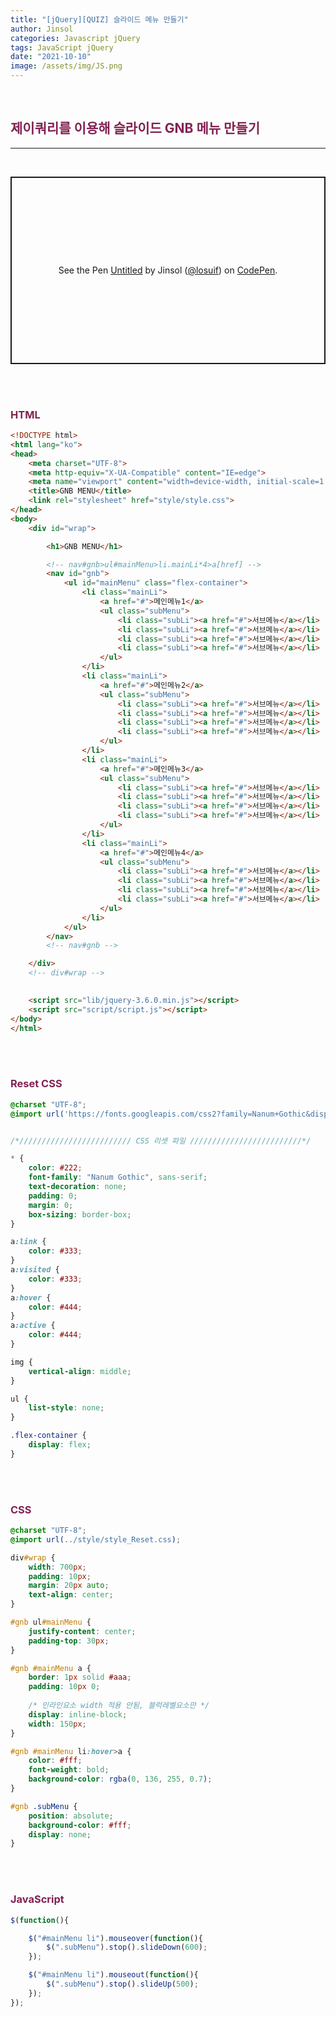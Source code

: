 ```yaml
---
title: "[jQuery][QUIZ] 슬라이드 메뉴 만들기"
author: Jinsol
categories: Javascript jQuery
tags: JavaScript jQuery
date: "2021-10-10"
image: /assets/img/JS.png
---
```


<br>

## <span style="color:#812252">제이쿼리를 이용해 슬라이드 GNB 메뉴 만들기</span>

<hr>
<br>

<p class="codepen" data-height="300" data-default-tab="html,result" data-slug-hash="mdMdBOo" data-user="losuif" style="height: 300px; box-sizing: border-box; display: flex; align-items: center; justify-content: center; border: 2px solid; margin: 1em 0; padding: 1em;">
  <span>See the Pen <a href="https://codepen.io/losuif/pen/mdMdBOo">
  Untitled</a> by Jinsol (<a href="https://codepen.io/losuif">@losuif</a>)
  on <a href="https://codepen.io">CodePen</a>.</span>
</p>
<script async src="https://cpwebassets.codepen.io/assets/embed/ei.js"></script>

<br><br>

### <span style="color:#812252">HTML</span>

```html
<!DOCTYPE html>
<html lang="ko">
<head>
    <meta charset="UTF-8">
    <meta http-equiv="X-UA-Compatible" content="IE=edge">
    <meta name="viewport" content="width=device-width, initial-scale=1.0">
    <title>GNB MENU</title>
    <link rel="stylesheet" href="style/style.css">
</head>
<body>
    <div id="wrap">

        <h1>GNB MENU</h1>

        <!-- nav#gnb>ul#mainMenu>li.mainLi*4>a[href] -->
        <nav id="gnb">
            <ul id="mainMenu" class="flex-container">
                <li class="mainLi">
                    <a href="#">메인메뉴1</a>
                    <ul class="subMenu">
                        <li class="subLi"><a href="#">서브메뉴</a></li>
                        <li class="subLi"><a href="#">서브메뉴</a></li>
                        <li class="subLi"><a href="#">서브메뉴</a></li>
                        <li class="subLi"><a href="#">서브메뉴</a></li>
                    </ul>    
                </li>
                <li class="mainLi">
                    <a href="#">메인메뉴2</a>
                    <ul class="subMenu">
                        <li class="subLi"><a href="#">서브메뉴</a></li>
                        <li class="subLi"><a href="#">서브메뉴</a></li>
                        <li class="subLi"><a href="#">서브메뉴</a></li>
                        <li class="subLi"><a href="#">서브메뉴</a></li>
                    </ul>    
                </li>
                <li class="mainLi">
                    <a href="#">메인메뉴3</a>
                    <ul class="subMenu">
                        <li class="subLi"><a href="#">서브메뉴</a></li>
                        <li class="subLi"><a href="#">서브메뉴</a></li>
                        <li class="subLi"><a href="#">서브메뉴</a></li>
                        <li class="subLi"><a href="#">서브메뉴</a></li>
                    </ul>    
                </li>
                <li class="mainLi">
                    <a href="#">메인메뉴4</a>
                    <ul class="subMenu">
                        <li class="subLi"><a href="#">서브메뉴</a></li>
                        <li class="subLi"><a href="#">서브메뉴</a></li>
                        <li class="subLi"><a href="#">서브메뉴</a></li>
                        <li class="subLi"><a href="#">서브메뉴</a></li>
                    </ul>    
                </li>
            </ul>
        </nav>
        <!-- nav#gnb -->

    </div>
    <!-- div#wrap -->

    
    <script src="lib/jquery-3.6.0.min.js"></script>
    <script src="script/script.js"></script>
</body>
</html>
```

<br><br>

### <span style="color:#812252">Reset CSS</span>

```css
@charset "UTF-8";
@import url('https://fonts.googleapis.com/css2?family=Nanum+Gothic&display=swap');


/*///////////////////////// CSS 리셋 파일 /////////////////////////*/

* {
    color: #222;   
    font-family: "Nanum Gothic", sans-serif;  
    text-decoration: none; 
    padding: 0;
    margin: 0;
    box-sizing: border-box;    
}

a:link {
    color: #333;
} 
a:visited {    
    color: #333;
} 
a:hover {
    color: #444;
} 
a:active {
    color: #444;
} 

img {
    vertical-align: middle;
}

ul {
    list-style: none;
}

.flex-container {
    display: flex;
}
```

<br><br>

### <span style="color:#812252">CSS</span>

```css
@charset "UTF-8";
@import url(../style/style_Reset.css);

div#wrap {
    width: 700px;
    padding: 10px;
    margin: 20px auto;
    text-align: center;
}

#gnb ul#mainMenu {
    justify-content: center;
    padding-top: 30px;
}

#gnb #mainMenu a {
    border: 1px solid #aaa;
    padding: 10px 0;
    
    /* 인라인요소 width 적용 안됨, 블럭레벨요소만 */
    display: inline-block;
    width: 150px;
}

#gnb #mainMenu li:hover>a {
    color: #fff;
    font-weight: bold;
    background-color: rgba(0, 136, 255, 0.7);
}

#gnb .subMenu {
    position: absolute;
    background-color: #fff;
    display: none;
}
```

<br><br>

### <span style="color:#812252">JavaScript</span>

```javascript
$(function(){

    $("#mainMenu li").mouseover(function(){
        $(".subMenu").stop().slideDown(600);
    });

    $("#mainMenu li").mouseout(function(){
        $(".subMenu").stop().slideUp(500);
    });
});
```